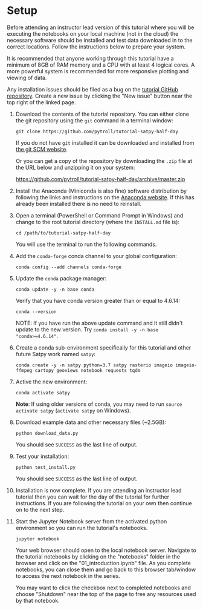 # Setup

Before attending an instructor lead version of this tutorial where you will be
executing the notebooks on your local machine (not in the cloud) the necessary
software should be installed and test data downloaded in to the correct
locations. Follow the instructions below to prepare your system.

It is recommended that anyone working through this tutorial have a minimum of
8GB of RAM memory and a CPU with at least 4 logical cores. A more powerful
system is recommended for more responsive plotting and viewing of data.

Any installation issues should be filed as a bug on the
[tutorial GitHub repository](https://github.com/pytroll/tutorial-satpy-half-day/issues).
Create a new issue by clicking the "New issue" button near the top right of
the linked page.

1. Download the contents of the tutorial repository. You can either clone
   the git repository using the `git` command in a terminal window:
   
   ```shell
   git clone https://github.com/pytroll/tutorial-satpy-half-day
   ```
   
   If you do not have `git` installed it can be downloaded and installed from
   [the git SCM website](https://github.com/pytroll/tutorial-satpy-half-day).
   
   Or you can get a copy of the repository by downloading the
   `.zip` file at the URL below and unzipping it on your system:
   
   https://github.com/pytroll/tutorial-satpy-half-day/archive/master.zip

2. Install the Anaconda (Miniconda is also fine) software distribution by
   following the links and instructions on the
   [Anaconda website](https://www.anaconda.com/distribution/). If this has
   already been installed there is no need to reinstall.

3. Open a terminal (PowerShell or Command Prompt in Windows) and change to
   the root tutorial directory (where the `INSTALL.md` file is):
   
   ```shell
   cd /path/to/tutorial-satpy-half-day
   ```
    
   You will use the terminal to run the following commands.

4. Add the ``conda-forge`` conda channel to your global configuration:

   ```shell
   conda config --add channels conda-forge
   ```

5. Update the ``conda`` package manager:

   ```shell
   conda update -y -n base conda
   ```
   
   Verify that you have conda version greater than or equal to 4.6.14:
   
   ```shell
   conda --version
   ```
   
   NOTE: If you have run the above update command and it still didn't update
         to the new version. Try `conda install -y -n base "conda>=4.6.14"`.

6. Create a conda sub-environment specifically for this tutorial and other
   future Satpy work named `satpy`:

   ```shell
   conda create -y -n satpy python=3.7 satpy rasterio imageio imageio-ffmpeg cartopy geoviews notebook requests tqdm
   ```

7. Active the new environment:

   ```shell
   conda activate satpy
   ```

   **Note**: If using older versions of conda, you may need to run
   ``source activate satpy`` (``activate satpy`` on Windows).

8. Download example data and other necessary files (~2.5GB):

   ```shell
   python download_data.py
   ```

   You should see `SUCCESS` as the last line of output.


9. Test your installation:

   ```shell
   python test_install.py
   ```

   You should see `SUCCESS` as the last line of output.
   
10. Installation is now complete. If you are attending an instructor lead
    tutorial then you can wait for the day of the tutorial for further
    instructions. If you are following the tutorial on
    your own then continue on to the next step.
   
11. Start the Jupyter Notebook server from the activated python environment
    so you can run the tutorial's notebooks.

    ```shell
    jupyter notebook
    ```
    
    Your web browser should open to the local notebook server. Navigate
    to the tutorial notebooks by clicking on the "notebooks" folder in the
    browser and click on the "01_introduction.ipynb" file. As you complete
    notebooks, you can close them and go back to this browser tab/window to
    access the next notebook in the series.
    
    You may want to click the checkbox next to completed notebooks and choose
    "Shutdown" near the top of the page to free any resources used by that
    notebook.
